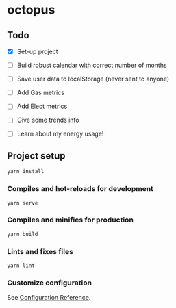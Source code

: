 # octopus

## Todo

- [X] Set-up project
- [ ] Build robust calendar with correct number of months
- [ ] Save user data to localStorage (never sent to anyone)
- [ ] Add Gas metrics
- [ ] Add Elect metrics
- [ ] Give some trends info
- [ ] Learn about my energy usage!


## Project setup
```
yarn install
```

### Compiles and hot-reloads for development
```
yarn serve
```

### Compiles and minifies for production
```
yarn build
```

### Lints and fixes files
```
yarn lint
```

### Customize configuration
See [Configuration Reference](https://cli.vuejs.org/config/).
